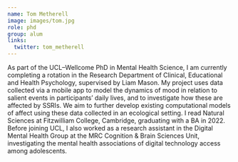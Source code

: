 ```yaml
---
name: Tom Metherell
image: images/tom.jpg
role: phd
group: alum
links:
  twitter: tom_metherell
---
```


As part of the UCL–Wellcome PhD in Mental Health Science, I am currently completing a rotation in the Research Department of
Clinical, Educational and Health Psychology, supervised by Liam Mason. My project uses data collected via a mobile app to model
the dynamics of mood in relation to salient events in participants’ daily lives, and to investigate how these are affected by 
SSRIs. We aim to further develop existing computational models of affect using these data collected in an ecological setting.
I read Natural Sciences at Fitzwilliam College, Cambridge, graduating with a BA in 2022. Before joining UCL, I also worked as a 
research assistant in the Digital Mental Health Group at the MRC Cognition & Brain Sciences Unit, investigating the mental health 
associations of digital technology access among adolescents.
